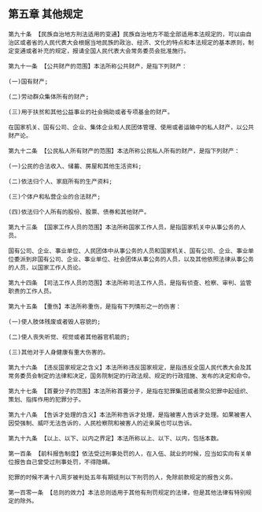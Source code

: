 ## 第五章 其他规定

    第九十条 【民族自治地方刑法适用的变通】民族自治地方不能全部适用本法规定的，可以由自治区或者省的人民代表大会根据当地民族的政治、经济、文化的特点和本法规定的基本原则，制定变通或者补充的规定，报请全国人民代表大会常务委员会批准施行。
    
    第九十一条 【公共财产的范围】本法所称公共财产，是指下列财产：
    
    (一)国有财产;
    
    (二)劳动群众集体所有的财产;
    
    (三)用于扶贫和其他公益事业的社会捐助或者专项基金的财产。
    
    在国家机关、国有公司、企业、集体企业和人民团体管理、使用或者运输中的私人财产，以公共财产论。
    
    第九十二条 【公民私人所有财产的范围】本法所称公民私人所有的财产，是指下列财产：
    
    (一)公民的合法收入、储蓄、房屋和其他生活资料;
    
    (二)依法归个人、家庭所有的生产资料;
    
    (三)个体户和私营企业的合法财产;
    
    (四)依法归个人所有的股份、股票、债券和其他财产。
    
    第九十三条 【国家工作人员的范围】本法所称国家工作人员，是指国家机关中从事公务的人员。
    
    国有公司、企业、事业单位、人民团体中从事公务的人员和国家机关、国有公司、企业、事业单位委派到非国有公司、企业、事业单位、社会团体从事公务的人员，以及其他依照法律从事公务的人员，以国家工作人员论。
    
    第九十四条 【司法工作人员的范围】本法所称司法工作人员，是指有侦查、检察、审判、监管职责的工作人员。
    
    第九十五条 【重伤】本法所称重伤，是指有下列情形之一的伤害：
    
    (一)使人肢体残废或者毁人容貌的;
    
    (二)使人丧失听觉、视觉或者其他器官机能的;
    
    (三)其他对于人身健康有重大伤害的。
    
    第九十六条 【违反国家规定之含义】本法所称违反国家规定，是指违反全国人民代表大会及其常务委员会制定的法律和决定，国务院制定的行政法规、规定的行政措施、发布的决定和命令。
    
    第九十七条 【首要分子的范围】本法所称首要分子，是指在犯罪集团或者聚众犯罪中起组织、策划、指挥作用的犯罪分子。
    
    第九十八条 【告诉才处理的含义】本法所称告诉才处理，是指被害人告诉才处理。如果被害人因受强制、威吓无法告诉的，人民检察院和被害人的近亲属也可以告诉。
    
    第九十九条 【以上、以下、以内之界定】本法所称以上、以下、以内，包括本数。
    
    第一百条 【前科报告制度】依法受过刑事处罚的人，在入伍、就业的时候，应当如实向有关单位报告自己曾受过刑事处罚，不得隐瞒。
    
    犯罪的时候不满十八周岁被判处五年有期徒刑以下刑罚的人，免除前款规定的报告义务。
    
    第一百零一条 【总则的效力】本法总则适用于其他有刑罚规定的法律，但是其他法律有特别规定的除外。
